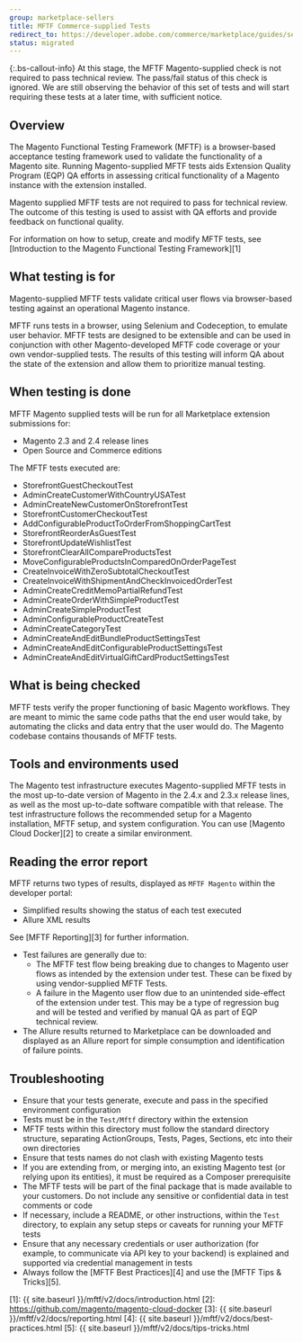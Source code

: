 ```yaml
---
group: marketplace-sellers
title: MFTF Commerce-supplied Tests
redirect_to: https://developer.adobe.com/commerce/marketplace/guides/sellers/mftf-magento/
status: migrated
---
```


{:.bs-callout-info}
At this stage, the MFTF Magento-supplied check is not required to pass technical review. The pass/fail status of this check is ignored. We are still observing the behavior of this set of tests and will start requiring these tests at a later time, with sufficient notice.

## Overview

The Magento Functional Testing Framework (MFTF) is a browser-based acceptance testing framework used to validate the functionality of a Magento site. Running Magento-supplied MFTF tests aids Extension Quality Program (EQP) QA efforts in assessing critical functionality of a Magento instance with the extension installed.

Magento supplied MFTF tests are not required to pass for technical review. The outcome of this testing is used to assist with QA efforts and provide feedback on functional quality.

For information on how to setup, create and modify MFTF tests, see [Introduction to the Magento Functional Testing Framework][1]

## What testing is for

Magento-supplied MFTF tests validate critical user flows via browser-based testing against an operational Magento instance.

MFTF runs tests in a browser, using Selenium and Codeception, to emulate user behavior. MFTF tests are designed to be extensible and can be used in conjunction with other Magento-developed MFTF code coverage or your own vendor-supplied tests. The results of this testing will inform QA about the state of the extension and allow them to prioritize manual testing.

## When testing is done

MFTF Magento supplied tests will be run for all Marketplace extension submissions for:

-  Magento 2.3 and 2.4 release lines
-  Open Source and Commerce editions

The MFTF tests executed are:

-  StorefrontGuestCheckoutTest
-  AdminCreateCustomerWithCountryUSATest
-  AdminCreateNewCustomerOnStorefrontTest
-  StorefrontCustomerCheckoutTest
-  AddConfigurableProductToOrderFromShoppingCartTest
-  StorefrontReorderAsGuestTest
-  StorefrontUpdateWishlistTest
-  StorefrontClearAllCompareProductsTest
-  MoveConfigurableProductsInComparedOnOrderPageTest
-  CreateInvoiceWithZeroSubtotalCheckoutTest
-  CreateInvoiceWithShipmentAndCheckInvoicedOrderTest
-  AdminCreateCreditMemoPartialRefundTest
-  AdminCreateOrderWithSimpleProductTest
-  AdminCreateSimpleProductTest
-  AdminConfigurableProductCreateTest
-  AdminCreateCategoryTest
-  AdminCreateAndEditBundleProductSettingsTest
-  AdminCreateAndEditConfigurableProductSettingsTest
-  AdminCreateAndEditVirtualGiftCardProductSettingsTest

## What is being checked

MFTF tests verify the proper functioning of basic Magento workflows. They are meant to mimic the same code paths that the end user would take, by automating the clicks and data entry that the user would do. The Magento codebase contains thousands of MFTF tests.

## Tools and environments used

The Magento test infrastructure executes Magento-supplied MFTF tests in the most up-to-date version of Magento in the 2.4.x and 2.3.x release lines, as well as the most up-to-date software compatible with that release. The test infrastructure follows the recommended setup for a Magento installation, MFTF setup, and system configuration. You can use [Magento Cloud Docker][2] to create a similar environment.

## Reading the error report

MFTF returns two types of results, displayed as `MFTF Magento` within the developer portal:

-  Simplified results showing the status of each test executed
-  Allure XML results

See [MFTF Reporting][3] for further information.

-  Test failures are generally due to:
   -  The MFTF test flow being breaking due to changes to Magento user flows as intended by the extension under test. These can be fixed by using vendor-supplied MFTF Tests.
   -  A failure in the Magento user flow due to an unintended side-effect of the extension under test. This may be a type of regression bug and will be tested and verified by manual QA as part of EQP technical review.
-  The Allure results returned to Marketplace can be downloaded and displayed as an Allure report for simple consumption and identification of failure points.

## Troubleshooting

-  Ensure that your tests generate, execute and pass in the specified environment configuration
-  Tests must be in the `Test/Mftf` directory within the extension
-  MFTF tests within this directory must follow the standard directory structure, separating ActionGroups, Tests, Pages, Sections, etc into their own directories
-  Ensure that tests names do not clash with existing Magento tests
-  If you are extending from, or merging into, an existing Magento test (or relying upon its entities), it must be required as a Composer prerequisite
-  The MFTF tests will be part of the final package that is made available to your customers. Do not include any sensitive or confidential data in test comments or code
-  If necessary, include a README, or other instructions, within the `Test` directory, to explain any setup steps or caveats for running your MFTF tests
-  Ensure that any necessary credentials or user authorization (for example, to communicate via API key to your backend) is explained and supported via credential management in tests
-  Always follow the [MFTF Best Practices][4] and use the [MFTF Tips & Tricks][5].

<!-- Link definitions -->

[1]: {{ site.baseurl }}/mftf/v2/docs/introduction.html
[2]: https://github.com/magento/magento-cloud-docker
[3]: {{ site.baseurl }}/mftf/v2/docs/reporting.html
[4]: {{ site.baseurl }}/mftf/v2/docs/best-practices.html
[5]: {{ site.baseurl }}/mftf/v2/docs/tips-tricks.html
